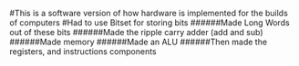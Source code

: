 #This is a software version of how hardware is implemented for the builds of computers
#Had to use Bitset for storing bits 
######Made Long Words out of these bits 
######Made the ripple carry adder (add and sub)
######Made memory 
######Made an ALU
######Then made the registers, and instructions components 
